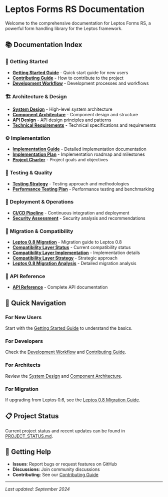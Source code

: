 # Leptos Forms RS Documentation

Welcome to the comprehensive documentation for Leptos Forms RS, a powerful form handling library for the Leptos framework.

## 📚 **Documentation Index**

### 🚀 **Getting Started**
- **[Getting Started Guide](guides/getting-started.md)** - Quick start guide for new users
- **[Contributing Guide](guides/contributing.md)** - How to contribute to the project
- **[Development Workflow](guides/development-workflow.md)** - Development processes and workflows

### 🏗️ **Architecture & Design**
- **[System Design](architecture/system-design.md)** - High-level system architecture
- **[Component Architecture](architecture/component-architecture.md)** - Component design and structure
- **[API Design](architecture/api-design.md)** - API design principles and patterns
- **[Technical Requirements](architecture/technical-requirements.md)** - Technical specifications and requirements

### ⚙️ **Implementation**
- **[Implementation Guide](implementation/implementation-guide.md)** - Detailed implementation documentation
- **[Implementation Plan](implementation/implementation-plan.md)** - Implementation roadmap and milestones
- **[Project Charter](implementation/project-charter.md)** - Project goals and objectives

### 🧪 **Testing & Quality**
- **[Testing Strategy](testing/testing-strategy.md)** - Testing approach and methodologies
- **[Performance Testing Plan](testing/performance-testing-plan.md)** - Performance testing and benchmarking

### 🚀 **Deployment & Operations**
- **[CI/CD Pipeline](deployment/cicd-pipeline.md)** - Continuous integration and deployment
- **[Security Assessment](deployment/security-assessment.md)** - Security analysis and recommendations

### 🔄 **Migration & Compatibility**
- **[Leptos 0.8 Migration](migration/leptos-0-8-migration.md)** - Migration guide to Leptos 0.8
- **[Compatibility Layer Status](migration/COMPATIBILITY_LAYER_STATUS.md)** - Current compatibility status
- **[Compatibility Layer Implementation](migration/COMPATIBILITY_LAYER_IMPLEMENTATION.md)** - Implementation details
- **[Compatibility Layer Strategy](migration/COMPATIBILITY_LAYER_STRATEGY.md)** - Strategic approach
- **[Leptos 0.8 Migration Analysis](migration/LEPTOS_0.8_MIGRATION_ANALYSIS.md)** - Detailed migration analysis

### 📖 **API Reference**
- **[API Reference](api/api-reference.md)** - Complete API documentation

## 🎯 **Quick Navigation**

### For New Users
Start with the [Getting Started Guide](guides/getting-started.md) to understand the basics.

### For Developers
Check the [Development Workflow](guides/development-workflow.md) and [Contributing Guide](guides/contributing.md).

### For Architects
Review the [System Design](architecture/system-design.md) and [Component Architecture](architecture/component-architecture.md).

### For Migration
If upgrading from Leptos 0.6, see the [Leptos 0.8 Migration Guide](migration/leptos-0-8-migration.md).

## 📋 **Project Status**

Current project status and recent updates can be found in [PROJECT_STATUS.md](PROJECT_STATUS.md).

## 🤝 **Getting Help**

- **Issues**: Report bugs or request features on GitHub
- **Discussions**: Join community discussions
- **Contributing**: See our [Contributing Guide](guides/contributing.md)

---

*Last updated: September 2024*
